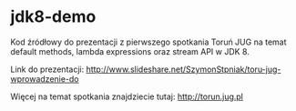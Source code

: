 jdk8-demo
=========

Kod źródłowy do prezentacji z pierwszego spotkania Toruń JUG na temat default methods, lambda expressions oraz stream API w JDK 8.

Link do prezentacji: http://www.slideshare.net/SzymonStpniak/toru-jug-wprowadzenie-do

Więcej na temat spotkania znajdziecie tutaj: http://torun.jug.pl




